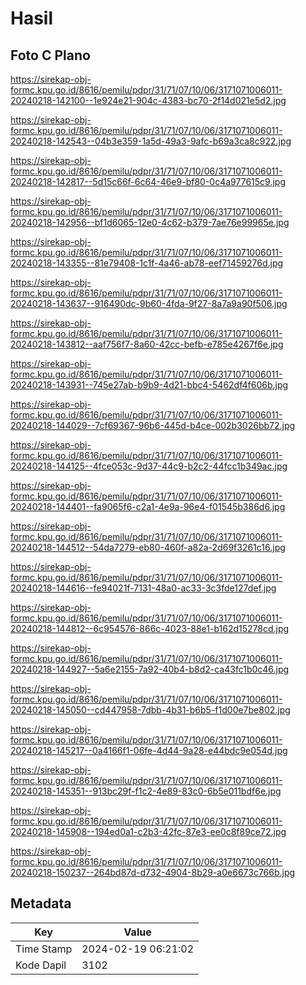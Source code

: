 # Hasil

## Foto C Plano

https://sirekap-obj-formc.kpu.go.id/8616/pemilu/pdpr/31/71/07/10/06/3171071006011-20240218-142100--1e924e21-904c-4383-bc70-2f14d021e5d2.jpg

https://sirekap-obj-formc.kpu.go.id/8616/pemilu/pdpr/31/71/07/10/06/3171071006011-20240218-142543--04b3e359-1a5d-49a3-9afc-b69a3ca8c922.jpg

https://sirekap-obj-formc.kpu.go.id/8616/pemilu/pdpr/31/71/07/10/06/3171071006011-20240218-142817--5d15c66f-6c64-46e9-bf80-0c4a977615c9.jpg

https://sirekap-obj-formc.kpu.go.id/8616/pemilu/pdpr/31/71/07/10/06/3171071006011-20240218-142956--bf1d6065-12e0-4c62-b379-7ae76e99965e.jpg

https://sirekap-obj-formc.kpu.go.id/8616/pemilu/pdpr/31/71/07/10/06/3171071006011-20240218-143355--81e79408-1c1f-4a46-ab78-eef71459276d.jpg

https://sirekap-obj-formc.kpu.go.id/8616/pemilu/pdpr/31/71/07/10/06/3171071006011-20240218-143637--916490dc-9b60-4fda-9f27-8a7a9a90f506.jpg

https://sirekap-obj-formc.kpu.go.id/8616/pemilu/pdpr/31/71/07/10/06/3171071006011-20240218-143812--aaf756f7-8a60-42cc-befb-e785e4267f6e.jpg

https://sirekap-obj-formc.kpu.go.id/8616/pemilu/pdpr/31/71/07/10/06/3171071006011-20240218-143931--745e27ab-b9b9-4d21-bbc4-5462df4f606b.jpg

https://sirekap-obj-formc.kpu.go.id/8616/pemilu/pdpr/31/71/07/10/06/3171071006011-20240218-144029--7cf69367-96b6-445d-b4ce-002b3026bb72.jpg

https://sirekap-obj-formc.kpu.go.id/8616/pemilu/pdpr/31/71/07/10/06/3171071006011-20240218-144125--4fce053c-9d37-44c9-b2c2-44fcc1b349ac.jpg

https://sirekap-obj-formc.kpu.go.id/8616/pemilu/pdpr/31/71/07/10/06/3171071006011-20240218-144401--fa9065f6-c2a1-4e9a-96e4-f01545b386d6.jpg

https://sirekap-obj-formc.kpu.go.id/8616/pemilu/pdpr/31/71/07/10/06/3171071006011-20240218-144512--54da7279-eb80-460f-a82a-2d69f3261c16.jpg

https://sirekap-obj-formc.kpu.go.id/8616/pemilu/pdpr/31/71/07/10/06/3171071006011-20240218-144616--fe94021f-7131-48a0-ac33-3c3fde127def.jpg

https://sirekap-obj-formc.kpu.go.id/8616/pemilu/pdpr/31/71/07/10/06/3171071006011-20240218-144812--6c954576-866c-4023-88e1-b162d15278cd.jpg

https://sirekap-obj-formc.kpu.go.id/8616/pemilu/pdpr/31/71/07/10/06/3171071006011-20240218-144927--5a6e2155-7a92-40b4-b8d2-ca43fc1b0c46.jpg

https://sirekap-obj-formc.kpu.go.id/8616/pemilu/pdpr/31/71/07/10/06/3171071006011-20240218-145050--cd447958-7dbb-4b31-b6b5-f1d00e7be802.jpg

https://sirekap-obj-formc.kpu.go.id/8616/pemilu/pdpr/31/71/07/10/06/3171071006011-20240218-145217--0a4166f1-06fe-4d44-9a28-e44bdc9e054d.jpg

https://sirekap-obj-formc.kpu.go.id/8616/pemilu/pdpr/31/71/07/10/06/3171071006011-20240218-145351--913bc29f-f1c2-4e89-83c0-6b5e011bdf6e.jpg

https://sirekap-obj-formc.kpu.go.id/8616/pemilu/pdpr/31/71/07/10/06/3171071006011-20240218-145908--194ed0a1-c2b3-42fc-87e3-ee0c8f89ce72.jpg

https://sirekap-obj-formc.kpu.go.id/8616/pemilu/pdpr/31/71/07/10/06/3171071006011-20240218-150237--264bd87d-d732-4904-8b29-a0e6673c766b.jpg


## Metadata

| Key        | Value               |
| ---------- | ------------------- |
| Time Stamp | 2024-02-19 06:21:02 |
| Kode Dapil | 3102                |



